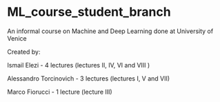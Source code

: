 # ML_course_student_branch
An informal course on Machine and Deep Learning done at University of Venice

Created by:

Ismail Elezi - 4 lectures (lectures II, IV, VI and VIII )

Alessandro Torcinovich - 3 lectures (lectures I, V and VII)

Marco Fiorucci - 1 lecture (lecture III)
